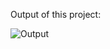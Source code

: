 Output of this project:

![Output](https://github.com/Afnan5750/Image-to-Slider-Converter/assets/155257728/267d1570-68a5-40e4-8dfc-dffc9b1f32e2)
